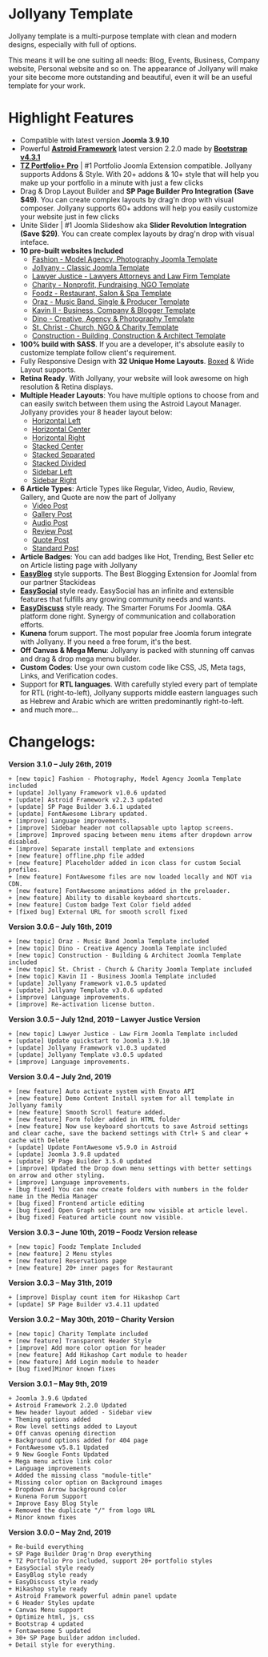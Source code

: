 # Jollyany Template

Jollyany template is a multi-purpose template with clean and modern designs, especially with full of options.

This means it will be one suiting all needs: Blog, Events, Business, Company website, Personal website and so on. The appearance of Jollyany will make your site become more outstanding and beautiful, even it will be an useful template for your work.

# Highlight Features

<ul>
<li>Compatible with latest version <strong>Joomla 3.9.10</strong></li>
<li>Powerful <a href="https://astroidframework.com/"><strong>Astroid Framework</strong></a> latest version 2.2.0 made by <a href="https://getbootstrap.com/"><strong>Bootstrap v4.3.1</strong></a></li>
<li><a href="https://www.tzportfolio.com/"><strong>TZ Portfolio+ Pro</strong></a> | #1 Portfolio Joomla Extension compatible. Jollyany supports Addons & Style. With 20+ addons & 10+ style that will help you make up your portfolio in a minute with just a few clicks</li>
<li>Drag & Drop Layout Builder and <strong>SP Page Builder Pro Integration</strong> <strong>(Save $49)</strong>. You can create complex layouts by drag'n drop with visual composer. Jollyany supports 60+ addons will help you easily customize your website just in few clicks</li>
<li>Unite Slider | #1 Joomla Slideshow aka <strong>Slider Revolution Integration</strong> <strong>(Save $29)</strong>. You can create complex layouts by drag'n drop with visual inteface.</li>
<li><strong>10 pre-built websites Included</strong>
<ul>
<li><a href="https://joomla.templaza.net/semona-fashion/">Fashion - Model Agency, Photography Joomla Template</a></li>
<li><a href="https://jollyany.co/">Jollyany - Classic Joomla Template</a></li>
<li><a href="https://joomla.templaza.net/lawyer/">Lawyer Justice - Lawyers Attorneys and Law Firm Template</a></li>
<li><a href="https://joomla.templaza.net/charity/">Charity - Nonprofit, Fundraising, NGO Template</a></li>
<li><a href="https://joomla.templaza.net/foodz/">Foodz - Restaurant, Salon & Spa Template</a></li>
<li><a href="https://joomla.templaza.net/oraz/">Oraz - Music Band, Single & Producer Template</a></li>
<li><a href="https://joomla.templaza.net/kavin_ii/">Kavin II - Business, Company & Blogger Template</a></li>
<li><a href="https://joomla.templaza.net/dino/">Dino - Creative, Agency & Photography Template</a></li>
<li><a href="https://joomla.templaza.net/stchrist/">St. Christ - Church, NGO & Charity Template</a></li>
<li><a href="https://joomla.templaza.net/construction/">Construction - Building, Construction & Architect Template</a></li>
</ul>
</li>
<li><strong>100% build with SASS</strong>. If you are a developer, it's absolute easily to customize template follow client's requirement.</li>
<li>Fully Responsive Design with <strong>32 Unique Home Layouts</strong>. <a href="https://jollyany.co/home/home-version-7">Boxed</a> & Wide Layout supports. </li>
<li><strong>Retina Ready</strong>. With Jollyany, your website will look awesome on high resolution & Retina displays.</li>
<li><strong>Multiple Header Layouts</strong>: You have multiple options to choose from and can easily switch between them using the Astroid Layout Manager. Jollyany provides your 8 header layout below:
<ul>
<li><a href="https://jollyany.co/home/home-version-19">Horizontal Left</a></li>
<li><a href="https://jollyany.co/home/shop-style-1">Horizontal Center</a></li>
<li><a href="https://jollyany.co/home/home-version-1">Horizontal Right</a></li>
<li><a href="https://jollyany.co/home/home-version-15">Stacked Center</a></li>
<li><a href="https://jollyany.co/home/home-version-12">Stacked Separated</a></li>
<li><a href="https://jollyany.co/home/home-version-17">Stacked Divided</a></li>
<li><a href="https://jollyany.co/portfolio">Sidebar Left</a></li>
<li><a href="https://jollyany.co/portfolio/besley-style">Sidebar Right</a></li>
</ul>
</li>
<li><strong>6 Article Types</strong>: Article Types like Regular, Video, Audio, Review, Gallery, and Quote are now the part of Jollyany
<ul>
<li><a href="https://jollyany.co/blog/joomla-content/video-post">Video Post</a></li>
<li><a href="https://jollyany.co/blog/joomla-content/gallery-post">Gallery Post</a></li>
<li><a href="https://jollyany.co/blog/joomla-content/audio-post">Audio Post</a></li>
<li><a href="https://jollyany.co/blog/joomla-content/review-post">Review Post</a></li>
<li><a href="https://jollyany.co/blog/joomla-content/quote-post">Quote Post</a></li>
<li><a href="https://jollyany.co/blog/joomla-content/standard-post">Standard Post</a></li>
</ul>
</li>
<li><strong>Article Badges</strong>: You can add badges like Hot, Trending, Best Seller etc on Article listing page with Jollyany</li>
<li><a href="https://stackideas.com/easyblog"><strong>EasyBlog</strong></a> style supports. The Best Blogging Extension for Joomla! from our partner Stackideas</li>
<li><a href="https://stackideas.com/easysocial"><strong>EasySocial</strong></a> style ready. EasySocial has an infinite and extensible features that fulfills any growing community needs and wants.</li>
<li><a href="https://stackideas.com/easydiscuss"><strong>EasyDiscuss</strong></a> style ready. The Smarter Forums For Joomla. Q&A platform done right. Synergy of communication and collaboration efforts.</li>
<li><strong>Kunena</strong> forum support. The most popular free Joomla forum integrate with Jollyany. If you need a free forum, it's the best.</li>
<li><strong>Off Canvas & Mega Menu</strong>: Jollyany is packed with stunning off canvas and drag & drop mega menu builder.</li>
<li><strong>Custom Codes</strong>: Use your own custom code like CSS, JS, Meta tags, Links, and Verification codes.</li>
<li>Support for <strong>RTL languages</strong>. With carefully styled every part of template for RTL (right-to-left), Jollyany supports middle eastern languages such as Hebrew and Arabic which are written predominantly right-to-left.</li>
<li>and much more...</li>
</ul>

# Changelogs:

**Version 3.1.0 – July 26th, 2019**

    + [new topic] Fashion - Photography, Model Agency Joomla Template included
    + [update] Jollyany Framework v1.0.6 updated
    + [update] Astroid Framework v2.2.3 updated
    + [update] SP Page Builder 3.6.1 updated
    + [update] FontAwesome Library updated.
    + [improve] Language improvements.
    + [improve] Sidebar header not collapsable upto laptop screens.
    + [improve] Improved spacing between menu items after dropdown arrow disabled.
    + [improve] Separate install template and extensions
    + [new feature] offline.php file added
    + [new feature] Placeholder added in icon class for custom Social profiles.
    + [new feature] FontAwesome files are now loaded locally and NOT via CDN.
    + [new feature] FontAwesome animations added in the preloader.
    + [new feature] Ability to disable keyboard shortcuts.
    + [new feature] Custom badge Text Color field added
    + [fixed bug] External URL for smooth scroll fixed

**Version 3.0.6 – July 16th, 2019**

    + [new topic] Oraz - Music Band Joomla Template included
    + [new topic] Dino - Creative Agency Joomla Template included
    + [new topic] Construction - Building & Architect Joomla Template included
    + [new topic] St. Christ - Church & Charity Joomla Template included
    + [new topic] Kavin II - Business Joomla Template included
    + [update] Jollyany Framework v1.0.5 updated
    + [update] Jollyany Template v3.0.6 updated
    + [improve] Language improvements.
    + [improve] Re-activation license button.

**Version 3.0.5 – July 12nd, 2019 – Lawyer Justice Version**

    + [new topic] Lawyer Justice - Law Firm Joomla Template included
    + [update] Update quickstart to Joomla 3.9.10
    + [update] Jollyany Framework v1.0.3 updated
    + [update] Jollyany Template v3.0.5 updated
    + [improve] Language improvements.

**Version 3.0.4 – July 2nd, 2019**

    + [new feature] Auto activate system with Envato API
    + [new feature] Demo Content Install system for all template in Jollyany family
    + [new feature] Smooth Scroll feature added.
    + [new feature] Form folder added in HTML folder
    + [new feature] Now use keyboard shortcuts to save Astroid settings and clear cache, save the backend settings with Ctrl+ S and clear + cache with Delete
    + [update] Update FontAwesome v5.9.0 in Astroid
    + [update] Joomla 3.9.8 updated
    + [update] SP Page Builder 3.5.0 updated
    + [improve] Updated the Drop down menu settings with better settings on arrow and other styling.
    + [improve] Language improvements.
    + [bug fixed] You can now create folders with numbers in the folder name in the Media Manager
    + [bug fixed] Frontend article editing
    + [bug fixed] Open Graph settings are now visible at article level.
    + [bug fixed] Featured article count now visible.

**Version 3.0.3 – June 10th, 2019 – Foodz Version release**

    + [new topic] Foodz Template Included
    + [new feature] 2 Menu styles
    + [new feature] Reservations page
    + [new feature] 20+ inner pages for Restaurant

**Version 3.0.3 – May 31th, 2019**

    + [improve] Display count item for Hikashop Cart
    + [update] SP Page Builder v3.4.11 updated

**Version 3.0.2 – May 30th, 2019 – Charity Version**

    + [new topic] Charity Template included
    + [new feature] Transparent Header Style
    + [improve] Add more color option for header
    + [new feature] Add Hikashop Cart module to header
    + [new feature] Add Login module to header
    + [bug fixed]Minor known fixes

**Version 3.0.1 – May 9th, 2019**

    + Joomla 3.9.6 Updated
    + Astroid Framework 2.2.0 Updated
    + New header layout added - Sidebar view
    + Theming options added
    + Row level settings added to Layout
    + Off canvas opening direction
    + Background options added for 404 page
    + FontAwesome v5.8.1 Updated
    + 9 New Google Fonts Updated
    + Mega menu active link color
    + Language improvements
    + Added the missing class "module-title" 
    + Missing color option on Background images
    + Dropdown Arrow background color
    + Kunena Forum Support
    + Improve Easy Blog Style
    + Removed the duplicate "/" from logo URL
    + Minor known fixes

**Version 3.0.0 – May 2nd, 2019**

    + Re-build everything
    + SP Page Builder Drag'n Drop everything
    + TZ Portfolio Pro included, support 20+ portfolio styles
    + EasySocial style ready
    + EasyBlog style ready
    + EasyDiscuss style ready
    + Hikashop style ready
    + Astroid Framework powerful admin panel update
    + 6 Header Styles update
    + Canvas Menu support
    + Optimize html, js, css
    + Bootstrap 4 updated
    + Fontawesome 5 updated
    + 30+ SP Page builder addon included.
    + Detail style for everything.